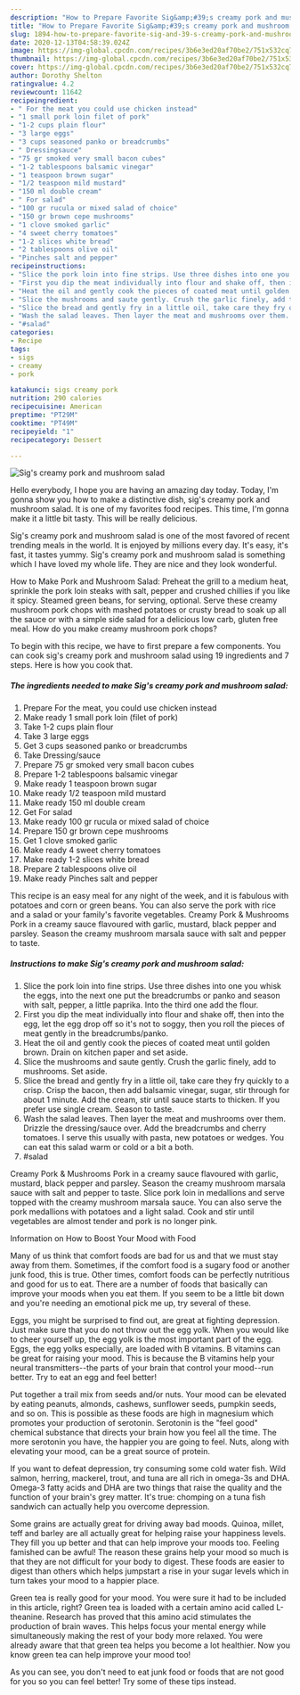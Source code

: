 ```yaml
---
description: "How to Prepare Favorite Sig&amp;#39;s creamy pork and mushroom salad"
title: "How to Prepare Favorite Sig&amp;#39;s creamy pork and mushroom salad"
slug: 1894-how-to-prepare-favorite-sig-and-39-s-creamy-pork-and-mushroom-salad
date: 2020-12-13T04:58:39.024Z
image: https://img-global.cpcdn.com/recipes/3b6e3ed20af70be2/751x532cq70/sigs-creamy-pork-and-mushroom-salad-recipe-main-photo.jpg
thumbnail: https://img-global.cpcdn.com/recipes/3b6e3ed20af70be2/751x532cq70/sigs-creamy-pork-and-mushroom-salad-recipe-main-photo.jpg
cover: https://img-global.cpcdn.com/recipes/3b6e3ed20af70be2/751x532cq70/sigs-creamy-pork-and-mushroom-salad-recipe-main-photo.jpg
author: Dorothy Shelton
ratingvalue: 4.2
reviewcount: 11642
recipeingredient:
- " For the meat you could use chicken instead"
- "1 small pork loin filet of pork"
- "1-2 cups plain flour"
- "3 large eggs"
- "3 cups seasoned panko or breadcrumbs"
- " Dressingsauce"
- "75 gr smoked very small bacon cubes"
- "1-2 tablespoons balsamic vinegar"
- "1 teaspoon brown sugar"
- "1/2 teaspoon mild mustard"
- "150 ml double cream"
- " For salad"
- "100 gr rucula or mixed salad of choice"
- "150 gr brown cepe mushrooms"
- "1 clove smoked garlic"
- "4 sweet cherry tomatoes"
- "1-2 slices white bread"
- "2 tablespoons olive oil"
- "Pinches salt and pepper"
recipeinstructions:
- "Slice the pork loin into fine strips. Use three dishes into one you whisk the eggs, into the next one put the breadcrumbs or panko and season with salt, pepper, a little paprika. Into the third one add the flour."
- "First you dip the meat individually into flour and shake off, then into the egg, let the egg drop off so it&#39;s not to soggy, then you roll the pieces of meat gently in the breadcrumbs/panko."
- "Heat the oil and gently cook the pieces of coated meat until golden brown. Drain on kitchen paper and set aside."
- "Slice the mushrooms and saute gently. Crush the garlic finely, add to mushrooms. Set aside."
- "Slice the bread and gently fry in a little oil, take care they fry quickly to a crisp. Crisp the bacon, then add balsamic vinegar, sugar, stir through for about 1 minute. Add the cream, stir until sauce starts to thicken. If you prefer use single cream. Season to taste."
- "Wash the salad leaves. Then layer the meat and mushrooms over them. Drizzle the dressing/sauce over. Add the breadcrumbs and cherry tomatoes. I serve this usually with pasta, new potatoes or wedges. You can eat this salad warm or cold or a bit a both."
- "#salad"
categories:
- Recipe
tags:
- sigs
- creamy
- pork

katakunci: sigs creamy pork 
nutrition: 290 calories
recipecuisine: American
preptime: "PT29M"
cooktime: "PT49M"
recipeyield: "1"
recipecategory: Dessert

---
```



![Sig&#39;s creamy pork and mushroom salad](https://img-global.cpcdn.com/recipes/3b6e3ed20af70be2/751x532cq70/sigs-creamy-pork-and-mushroom-salad-recipe-main-photo.jpg)

Hello everybody, I hope you are having an amazing day today. Today, I'm gonna show you how to make a distinctive dish, sig&#39;s creamy pork and mushroom salad. It is one of my favorites food recipes. This time, I'm gonna make it a little bit tasty. This will be really delicious.

Sig&#39;s creamy pork and mushroom salad is one of the most favored of recent trending meals in the world. It is enjoyed by millions every day. It's easy, it's fast, it tastes yummy. Sig&#39;s creamy pork and mushroom salad is something which I have loved my whole life. They are nice and they look wonderful.

How to Make Pork and Mushroom Salad: Preheat the grill to a medium heat, sprinkle the pork loin steaks with salt, pepper and crushed chillies if you like it spicy. Steamed green beans, for serving, optional. Serve these creamy mushroom pork chops with mashed potatoes or crusty bread to soak up all the sauce or with a simple side salad for a delicious low carb, gluten free meal. How do you make creamy mushroom pork chops?


To begin with this recipe, we have to first prepare a few components. You can cook sig&#39;s creamy pork and mushroom salad using 19 ingredients and 7 steps. Here is how you cook that.

<!--inarticleads1-->

##### The ingredients needed to make Sig&#39;s creamy pork and mushroom salad:

1. Prepare  For the meat, you could use chicken instead
1. Make ready 1 small pork loin (filet of pork)
1. Take 1-2 cups plain flour
1. Take 3 large eggs
1. Get 3 cups seasoned panko or breadcrumbs
1. Take  Dressing/sauce
1. Prepare 75 gr smoked very small bacon cubes
1. Prepare 1-2 tablespoons balsamic vinegar
1. Make ready 1 teaspoon brown sugar
1. Make ready 1/2 teaspoon mild mustard
1. Make ready 150 ml double cream
1. Get  For salad
1. Make ready 100 gr rucula or mixed salad of choice
1. Prepare 150 gr brown cepe mushrooms
1. Get 1 clove smoked garlic
1. Make ready 4 sweet cherry tomatoes
1. Make ready 1-2 slices white bread
1. Prepare 2 tablespoons olive oil
1. Make ready Pinches salt and pepper


This recipe is an easy meal for any night of the week, and it is fabulous with potatoes and corn or green beans. You can also serve the pork with rice and a salad or your family&#39;s favorite vegetables. Creamy Pork &amp; Mushrooms Pork in a creamy sauce flavoured with garlic, mustard, black pepper and parsley. Season the creamy mushroom marsala sauce with salt and pepper to taste. 

<!--inarticleads2-->

##### Instructions to make Sig&#39;s creamy pork and mushroom salad:

1. Slice the pork loin into fine strips. Use three dishes into one you whisk the eggs, into the next one put the breadcrumbs or panko and season with salt, pepper, a little paprika. Into the third one add the flour.
1. First you dip the meat individually into flour and shake off, then into the egg, let the egg drop off so it&#39;s not to soggy, then you roll the pieces of meat gently in the breadcrumbs/panko.
1. Heat the oil and gently cook the pieces of coated meat until golden brown. Drain on kitchen paper and set aside.
1. Slice the mushrooms and saute gently. Crush the garlic finely, add to mushrooms. Set aside.
1. Slice the bread and gently fry in a little oil, take care they fry quickly to a crisp. Crisp the bacon, then add balsamic vinegar, sugar, stir through for about 1 minute. Add the cream, stir until sauce starts to thicken. If you prefer use single cream. Season to taste.
1. Wash the salad leaves. Then layer the meat and mushrooms over them. Drizzle the dressing/sauce over. Add the breadcrumbs and cherry tomatoes. I serve this usually with pasta, new potatoes or wedges. You can eat this salad warm or cold or a bit a both.
1. #salad


Creamy Pork &amp; Mushrooms Pork in a creamy sauce flavoured with garlic, mustard, black pepper and parsley. Season the creamy mushroom marsala sauce with salt and pepper to taste. Slice pork loin in medallions and serve topped with the creamy mushroom marsala sauce. You can also serve the pork medallions with potatoes and a light salad. Cook and stir until vegetables are almost tender and pork is no longer pink. 

Information on How to Boost Your Mood with Food


Many of us think that comfort foods are bad for us and that we must stay away from them. Sometimes, if the comfort food is a sugary food or another junk food, this is true. Other times, comfort foods can be perfectly nutritious and good for us to eat. There are a number of foods that basically can improve your moods when you eat them. If you seem to be a little bit down and you're needing an emotional pick me up, try several of these.

Eggs, you might be surprised to find out, are great at fighting depression. Just make sure that you do not throw out the egg yolk. When you would like to cheer yourself up, the egg yolk is the most important part of the egg. Eggs, the egg yolks especially, are loaded with B vitamins. B vitamins can be great for raising your mood. This is because the B vitamins help your neural transmitters--the parts of your brain that control your mood--run better. Try to eat an egg and feel better!

Put together a trail mix from seeds and/or nuts. Your mood can be elevated by eating peanuts, almonds, cashews, sunflower seeds, pumpkin seeds, and so on. This is possible as these foods are high in magnesium which promotes your production of serotonin. Serotonin is the "feel good" chemical substance that directs your brain how you feel all the time. The more serotonin you have, the happier you are going to feel. Nuts, along with elevating your mood, can be a great source of protein.

If you want to defeat depression, try consuming some cold water fish. Wild salmon, herring, mackerel, trout, and tuna are all rich in omega-3s and DHA. Omega-3 fatty acids and DHA are two things that raise the quality and the function of your brain's grey matter. It's true: chomping on a tuna fish sandwich can actually help you overcome depression. 

Some grains are actually great for driving away bad moods. Quinoa, millet, teff and barley are all actually great for helping raise your happiness levels. They fill you up better and that can help improve your moods too. Feeling famished can be awful! The reason these grains help your mood so much is that they are not difficult for your body to digest. These foods are easier to digest than others which helps jumpstart a rise in your sugar levels which in turn takes your mood to a happier place.

Green tea is really good for your mood. You were sure it had to be included in this article, right? Green tea is loaded with a certain amino acid called L-theanine. Research has proved that this amino acid stimulates the production of brain waves. This helps focus your mental energy while simultaneously making the rest of your body more relaxed. You were already aware that that green tea helps you become a lot healthier. Now you know green tea can help improve your mood too!

As you can see, you don't need to eat junk food or foods that are not good for you so you can feel better! Try  some  of  these  tips  instead.

